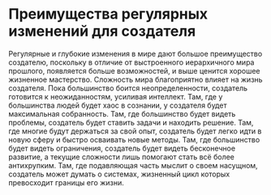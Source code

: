 # Преимущества регулярных изменений для создателя

Регулярные и глубокие изменения в мире дают большое преимущество создателю, поскольку в отличие от выстроенного иерархичного мира прошлого, появляется больше возможностей, и выше ценится хорошее жизненное мастерство. 
Сложность мира благоприятно влияет на жизнь создателя. Пока большинство боится неопределенности, создатель готовится к неожиданностям, усиливая интеллект. Там, где у большинства людей будет хаос в сознании, у создателя будет максимальная собранность. Там, где большинство будет видеть проблемы, создатель будет ставить задачи и находить решение. Там, где многие будут держаться за свой опыт, создатель будет легко идти в новую сферу и быстро осваивать новые методы. Там, где большинство будет видеть ограничения, создатель будет видеть бесконечное развитие, а текущие сложности лишь помогают стать всё более антихрупким. Там, где подавляющая часть мыслит о своем насущном, создатель может думать о системах, жизненный цикл которых превосходит границы его жизни.
